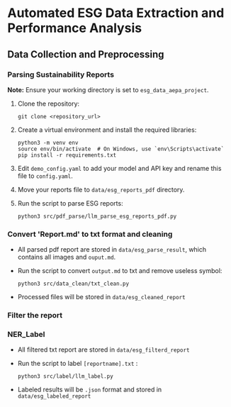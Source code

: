 # Automated ESG Data Extraction and Performance Analysis

## Data Collection and Preprocessing

### Parsing Sustainability Reports

**Note:** Ensure your working directory is set to `esg_data_aepa_project`.

1. Clone the repository:

   ```shell
   git clone <repository_url>
   ```

2. Create a virtual environment and install the required libraries:

   ```shell
   python3 -m venv env
   source env/bin/activate  # On Windows, use `env\Scripts\activate`
   pip install -r requirements.txt
   ```

3. Edit `demo_config.yaml` to add your model and API key and rename this file to `config.yaml`.

4. Move your reports file to `data/esg_reports_pdf` directory.

5. Run the script to parse ESG reports:

   ```shell
   python3 src/pdf_parse/llm_parse_esg_reports_pdf.py
   ```
   
### Convert 'Report.md' to txt format and cleaning

- All parsed pdf report are stored in `data/esg_parse_result`, which contains all images and `ouput.md`.
  
- Run the script to convert `output.md` to txt and remove useless symbol:
  
  ```shell
  python3 src/data_clean/txt_clean.py
  ```

- Processed files will be stored in `data/esg_cleaned_report`

### Filter the report

### NER_Label

- All filtered txt report are stored in `data/esg_filterd_report`

- Run the script to label `[reportname].txt` :
  
  ```shell
  python3 src/label/llm_label.py
  ```

- Labeled results will be `.json` format and stored in `data/esg_labeled_report` 
